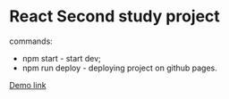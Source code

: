 # React Second study project

commands:
* npm start - start dev;
* npm run deploy - deploying project on github pages.

[Demo link](https://ars28fox.github.io/react-second-project/)
